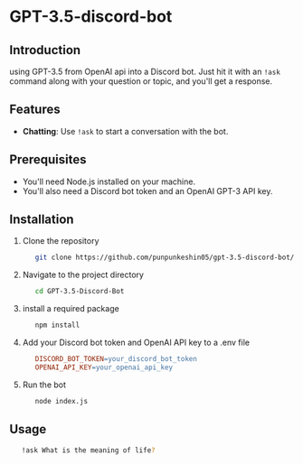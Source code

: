 # GPT-3.5-discord-bot

## Introduction
   using GPT-3.5 from OpenAI api into a Discord bot. Just hit it with an `!ask` command along with your question or topic, and you'll get a response. 
## Features

- **Chatting**: Use `!ask` to start a conversation with the bot.

## Prerequisites

- You'll need Node.js installed on your machine.
- You'll also need a Discord bot token and an OpenAI GPT-3 API key.

## Installation

1. Clone the repository
   ```bash
      git clone https://github.com/punpunkeshin05/gpt-3.5-discord-bot/edit/main/README.md
   ```
2. Navigate to the project directory
   ```bash
      cd GPT-3.5-Discord-Bot
   ```
3. install a required package
   ```bash
      npm install
   ```
4. Add your Discord bot token and OpenAI API key to a .env file
   ```makefile
      DISCORD_BOT_TOKEN=your_discord_bot_token
      OPENAI_API_KEY=your_openai_api_key
   ```
5. Run the bot
   ```bash
      node index.js
   ```
## Usage
   ```bash
      !ask What is the meaning of life?
   ```
